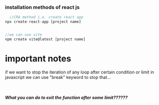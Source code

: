 <h3>installation methods of react js</h3>

```javascript
  //CRA method i.e. create react app
npx create-react-app [project name]


//we can use vite
npm create vite@latest [project name]
```
# important notes
<p>if we want to stop the iteration of any loop after certain condition or limit in javascript we can use "break" keyword to stop that...</p><br>
<h5>What you can do to exit the function after some limit??????</h5>
<h5></h5>
